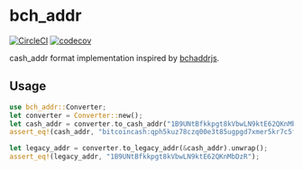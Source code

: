 # bch_addr
[![CircleCI](https://circleci.com/gh/haryu703/rust-bch-addr/tree/master.svg?style=svg)](https://circleci.com/gh/haryu703/rust-bch-addr/tree/master)
[![codecov](https://codecov.io/gh/haryu703/rust-bch-addr/branch/master/graph/badge.svg)](https://codecov.io/gh/haryu703/rust-bch-addr)

cash_addr format implementation inspired by [bchaddrjs](https://github.com/bitcoincashjs/bchaddrjs).

## Usage
```rust
use bch_addr::Converter;
let converter = Converter::new();
let cash_addr = converter.to_cash_addr("1B9UNtBfkkpgt8kVbwLN9ktE62QKnMbDzR").unwrap();
assert_eq!(cash_addr, "bitcoincash:qph5kuz78czq00e3t85ugpgd7xmer5kr7c5f6jdpwk");

let legacy_addr = converter.to_legacy_addr(&cash_addr).unwrap();
assert_eq!(legacy_addr, "1B9UNtBfkkpgt8kVbwLN9ktE62QKnMbDzR");
```
